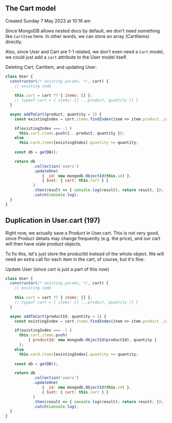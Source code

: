 ## The Cart model
Created Sunday 7 May 2023 at 10:16 am

Since MongoDB allows nested docs by default, we don't need something like `CartItem` here. In other words, we can store an array (CartItems) directly.

Also, since User and Cart are 1-1 related, we don't even need a `Cart` model, we could just add a `cart` attribute to the User model itself.

Deleting Cart, CartItem, and updating User:
```js
class User {
  constructor(/* existing params, */, cart) {
    // existing code
    
    this.cart = cart ?? { items: [] }; 
    // typeof cart = { items: [{ ...product, quantity }] }
  }

  async addToCart(product, quantity = 1) {
	const existingIndex = cart.items.findIndex(item => item.product._id === product._id);

	if(existingIndex === -1 )
      this.cart.items.push({...product, quantity });
    else
	  this.card.items[existingIndex].quantity += quantity;
	
	const db = getDB();

	return db
			.collection('users')
			.updateOne(
				{ _id: new mongodb.ObjectId(this.id) },
				{ $set: { cart: this.cart } }
			)
			.then(result => { console.log(result); return result; });
			.catch(console.log);
  }
}
```


## Duplication in User.cart (197)
Right now, we actually save a Product in User.cart. This is not very good, since Product details may change frequently (e.g. the price), and our cart will then have stale product objects.

To fix this, let's just store the productId instead of the whole object. We will need an extra call for each item in the cart, of course, but it's fine.

Update User (since cart is just a part of this now)
```js
class User {
  constructor(/* existing params, */, cart) {
    // existing code
    
    this.cart = cart ?? { items: [] }; 
    // typeof cart = { items: [{ ...product, quantity }] }
  }

  async addToCart(productId, quantity = 1) {
	const existingIndex = cart.items.findIndex(item => item.product._id.toString() === productId);

	if(existingIndex === -1 )
      this.cart.items.push(
	      { productId: new mongodb.ObjectId(productId), quantity }
	  );
    else
	  this.card.items[existingIndex].quantity += quantity;
	
	const db = getDB();

	return db
			.collection('users')
			.updateOne(
				{ _id: new mongodb.ObjectId(this.id) },
				{ $set: { cart: this.cart } }
			)
			.then(result => { console.log(result); return result; });
			.catch(console.log);
  }
}

```


